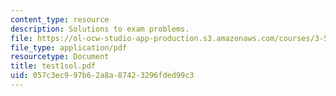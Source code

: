 ```yaml
---
content_type: resource
description: Solutions to exam problems.
file: https://ol-ocw-studio-app-production.s3.amazonaws.com/courses/3-53-electrochemical-processing-of-materials-spring-2001/057c3ec997b62a8a87423296fded99c3_test1sol.pdf
file_type: application/pdf
resourcetype: Document
title: test1sol.pdf
uid: 057c3ec9-97b6-2a8a-8742-3296fded99c3
---
```

